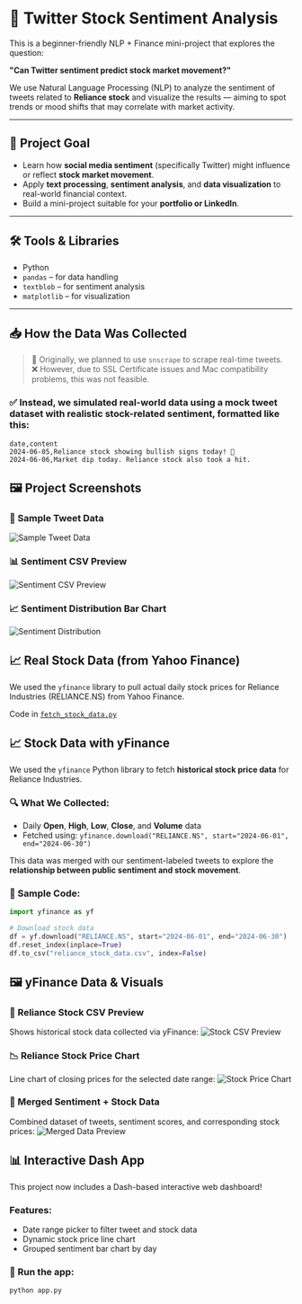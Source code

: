 # 🧠 Twitter Stock Sentiment Analysis

This is a beginner-friendly NLP + Finance mini-project that explores the question:

**"Can Twitter sentiment predict stock market movement?"**

We use Natural Language Processing (NLP) to analyze the sentiment of tweets related to **Reliance stock** and visualize the results — aiming to spot trends or mood shifts that may correlate with market activity.

---

## 📌 Project Goal

- Learn how **social media sentiment** (specifically Twitter) might influence or reflect **stock market movement**.
- Apply **text processing**, **sentiment analysis**, and **data visualization** to real-world financial context.
- Build a mini-project suitable for your **portfolio or LinkedIn**.

---

## 🛠️ Tools & Libraries

- Python
- `pandas` – for data handling
- `textblob` – for sentiment analysis
- `matplotlib` – for visualization

---

## 📥 How the Data Was Collected

> 📌 Originally, we planned to use `snscrape` to scrape real-time tweets.  
> ❌ However, due to SSL Certificate issues and Mac compatibility problems, this was not feasible.

### ✅ Instead, we simulated real-world data using a **mock tweet dataset** with realistic stock-related sentiment, formatted like this:

```csv
date,content
2024-06-05,Reliance stock showing bullish signs today! 🚀
2024-06-06,Market dip today. Reliance stock also took a hit.

```
## 🖼️ Project Screenshots

### 🧾 Sample Tweet Data
![Sample Tweet Data](sample_tweet_data.png)

### 📊 Sentiment CSV Preview
![Sentiment CSV Preview](sentiment_csv_preview.png)

### 📈 Sentiment Distribution Bar Chart
![Sentiment Distribution](sentiment_bar_chart.png)


## 📈 Real Stock Data (from Yahoo Finance)

We used the `yfinance` library to pull actual daily stock prices for Reliance Industries (RELIANCE.NS) from Yahoo Finance.

Code in [`fetch_stock_data.py`](fetch_stock_data.py)



## 📈 Stock Data with yFinance

We used the `yfinance` Python library to fetch **historical stock price data** for Reliance Industries.

### 🔍 What We Collected:
- Daily **Open**, **High**, **Low**, **Close**, and **Volume** data
- Fetched using: `yfinance.download("RELIANCE.NS", start="2024-06-01", end="2024-06-30")`

This data was merged with our sentiment-labeled tweets to explore the **relationship between public sentiment and stock movement**.

### 🧪 Sample Code:
```python
import yfinance as yf

# Download stock data
df = yf.download("RELIANCE.NS", start="2024-06-01", end="2024-06-30")
df.reset_index(inplace=True)
df.to_csv("reliance_stock_data.csv", index=False)

```


## 🖼️ yFinance Data & Visuals

### 📁 Reliance Stock CSV Preview
Shows historical stock data collected via yFinance:
![Stock CSV Preview](stock_data_csv_preview.png)

### 📉 Reliance Stock Price Chart
Line chart of closing prices for the selected date range:
![Stock Price Chart](stock_price_chart.png)

### 🔗 Merged Sentiment + Stock Data
Combined dataset of tweets, sentiment scores, and corresponding stock prices:
![Merged Data Preview](merged_sentiment_stock_preview.png)


## 📊 Interactive Dash App

This project now includes a Dash-based interactive web dashboard!

### Features:
- Date range picker to filter tweet and stock data
- Dynamic stock price line chart
- Grouped sentiment bar chart by day

### 🔗 Run the app:
```bash
python app.py
